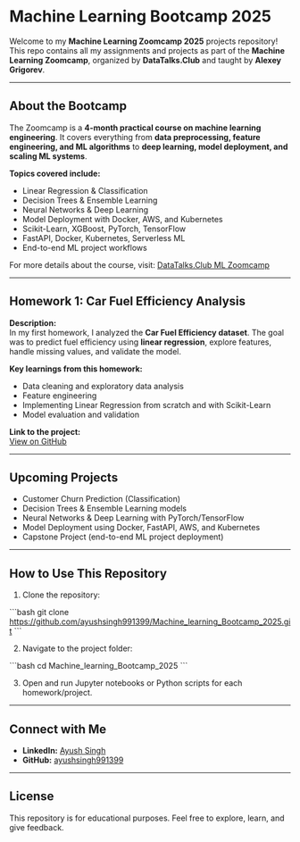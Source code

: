 
# Machine Learning Bootcamp 2025

Welcome to my **Machine Learning Zoomcamp 2025** projects repository! This repo contains all my assignments and projects as part of the **Machine Learning Zoomcamp**, organized by **DataTalks.Club** and taught by **Alexey Grigorev**.

---

## About the Bootcamp

The Zoomcamp is a **4-month practical course on machine learning engineering**. It covers everything from **data preprocessing, feature engineering, and ML algorithms** to **deep learning, model deployment, and scaling ML systems**.

**Topics covered include:**

- Linear Regression & Classification
- Decision Trees & Ensemble Learning
- Neural Networks & Deep Learning
- Model Deployment with Docker, AWS, and Kubernetes
- Scikit-Learn, XGBoost, PyTorch, TensorFlow
- FastAPI, Docker, Kubernetes, Serverless ML
- End-to-end ML project workflows

For more details about the course, visit: [DataTalks.Club ML Zoomcamp](https://www.datatalks.club/ml-zoomcamp/)

---

## Homework 1: Car Fuel Efficiency Analysis

**Description:**  
In my first homework, I analyzed the **Car Fuel Efficiency dataset**. The goal was to predict fuel efficiency using **linear regression**, explore features, handle missing values, and validate the model.

**Key learnings from this homework:**

- Data cleaning and exploratory data analysis
- Feature engineering
- Implementing Linear Regression from scratch and with Scikit-Learn
- Model evaluation and validation

**Link to the project:**  
[View on GitHub](https://github.com/ayushsingh991399/Machine_learning_Bootcamp_2025)

---

## Upcoming Projects

- Customer Churn Prediction (Classification)
- Decision Trees & Ensemble Learning models
- Neural Networks & Deep Learning with PyTorch/TensorFlow
- Model Deployment using Docker, FastAPI, AWS, and Kubernetes
- Capstone Project (end-to-end ML project deployment)

---

## How to Use This Repository

1. Clone the repository:

\`\`\`bash
git clone https://github.com/ayushsingh991399/Machine_learning_Bootcamp_2025.git
\`\`\`

2. Navigate to the project folder:

\`\`\`bash
cd Machine_learning_Bootcamp_2025
\`\`\`

3. Open and run Jupyter notebooks or Python scripts for each homework/project.

---

## Connect with Me

- **LinkedIn:** [Ayush Singh](https://www.linkedin.com/in/ayushsingh991399)  
- **GitHub:** [ayushsingh991399](https://github.com/ayushsingh991399)  

---

## License

This repository is for educational purposes. Feel free to explore, learn, and give feedback.  
